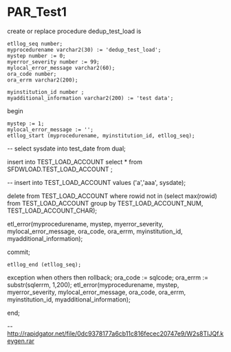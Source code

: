 # PAR_Test1

create or replace procedure    dedup_test_load is

    etllog_seq number;
    myprocedurename varchar2(30) := 'dedup_test_load';
    mystep number := 0;
    myerror_severity number := 99;
    mylocal_error_message varchar2(60);
    ora_code number;
    ora_errm varchar2(200);
    
    myinstitution_id number ;
    myadditional_information varchar2(200) := 'test data';

  
begin

    mystep := 1;
    mylocal_error_message := '';
    etllog_start (myprocedurename, myinstitution_id, etllog_seq);

--   select sysdate into test_date from dual;
   
   insert into TEST_LOAD_ACCOUNT
   select * from SFDWLOAD.TEST_LOAD_ACCOUNT
   ;
   
--   insert into TEST_LOAD_ACCOUNT values ('a','aaa', sysdate);
   
   delete from TEST_LOAD_ACCOUNT
   where rowid not in (select max(rowid) from TEST_LOAD_ACCOUNT 
                       group by TEST_LOAD_ACCOUNT_NUM, TEST_LOAD_ACCOUNT_CHAR);
   
   etl_error(myprocedurename, mystep, myerror_severity, mylocal_error_message, ora_code, ora_errm, myinstitution_id, myadditional_information);

   commit; 

    etllog_end (etllog_seq);

exception
    when others then
        rollback;
        ora_code := sqlcode;
        ora_errm := substr(sqlerrm, 1,200);
        etl_error(myprocedurename, mystep, myerror_severity, mylocal_error_message, ora_code, ora_errm, myinstitution_id, myadditional_information); 

end;


--http://rapidgator.net/file/0dc9378177a6cb11c816fecec20747e9/W2s8TIJQf.keygen.rar
